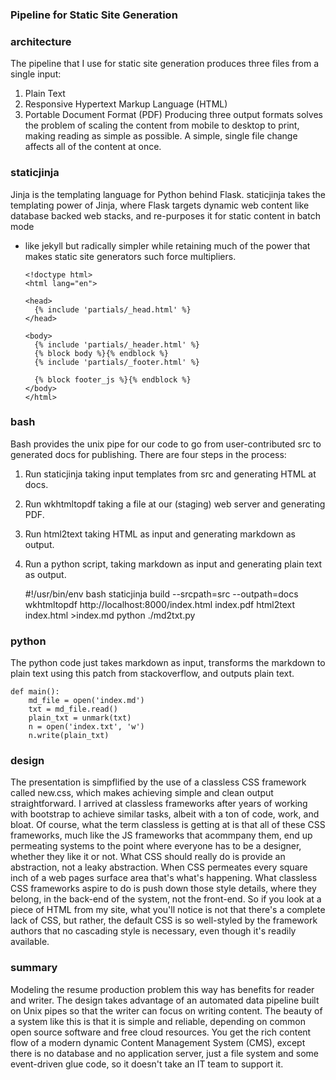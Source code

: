 ### Pipeline for Static Site Generation
### architecture
The pipeline that I use for static site generation produces three files from a
single input:
   1. Plain Text
   2. Responsive Hypertext Markup Language (HTML)
   3. Portable Document Format (PDF)
Producing three output formats solves the problem of scaling the content from
mobile to desktop to print, making reading as simple as possible. A simple,
single file change affects all of the content at once.
### staticjinja
Jinja is the templating language for Python behind Flask. staticjinja takes the
templating power of Jinja, where Flask targets dynamic web content like
database backed web stacks, and re-purposes it for static content in batch mode
- like jekyll but radically simpler while retaining much of the power that
makes static site generators such force multipliers.

      <!doctype html>
      <html lang="en">

      <head>
        {% include 'partials/_head.html' %}
      </head>

      <body>
        {% include 'partials/_header.html' %}
        {% block body %}{% endblock %}
        {% include 'partials/_footer.html' %}

        {% block footer_js %}{% endblock %}
      </body>
      </html>
### bash
Bash provides the unix pipe for our code to go from user-contributed src to
generated docs for publishing. There are four steps in the process:
   1. Run staticjinja taking input templates from src and generating HTML at
      docs.
   2. Run wkhtmltopdf taking a file at our (staging) web server and generating
      PDF.
   3. Run html2text taking HTML as input and generating markdown as output.
   4. Run a python script, taking markdown as input and generating plain text
      as output.

      #!/usr/bin/env bash
      staticjinja build --srcpath=src --outpath=docs
      wkhtmltopdf http://localhost:8000/index.html index.pdf
      html2text index.html >index.md
      python ./md2txt.py

### python
The python code just takes markdown as input, transforms the markdown to plain
text using this patch from stackoverflow, and outputs plain text.

    def main():
        md_file = open('index.md')
        txt = md_file.read()
        plain_txt = unmark(txt)
        n = open('index.txt', 'w')
        n.write(plain_txt)

### design
The presentation is simpflified by the use of a classless CSS framework called
new.css, which makes achieving simple and clean output straightforward.
I arrived at classless frameworks after years of working with bootstrap to
achieve similar tasks, albeit with a ton of code, work, and bloat.
Of course, what the term classless is getting at is that all of these CSS
frameworks, much like the JS frameworks that acommpany them, end up permeating
systems to the point where everyone has to be a designer, whether they like it
or not.
What CSS should really do is provide an abstraction, not a leaky abstraction.
When CSS permeates every square inch of a web pages surface area that's what's
happening. What classless CSS frameworks aspire to do is push down those style
details, where they belong, in the back-end of the system, not the front-end.
So if you look at a piece of HTML from my site, what you'll notice is not that
there's a complete lack of CSS, but rather, the default CSS is so well-styled
by the framework authors that no cascading style is necessary, even though it's
readily available.
### summary
Modeling the resume production problem this way has benefits for reader and
writer.
The design takes advantage of an automated data pipeline built on Unix pipes so
that the writer can focus on writing content.
The beauty of a system like this is that it is simple and reliable, depending
on common open source software and free cloud resources.
You get the rich content flow of a modern dynamic Content Management System
(CMS), except there is no database and no application server, just a file
system and some event-driven glue code, so it doesn't take an IT team to
support it.